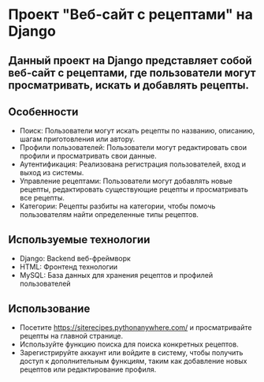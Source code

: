 # Проект "Веб-сайт с рецептами" на Django

## Данный проект на Django представляет собой веб-сайт с рецептами, где пользователи могут просматривать, искать и добавлять рецепты.

## Особенности
- Поиск: Пользователи могут искать рецепты по названию, описанию, шагам приготовления или автору.
- Профили пользователей: Пользователи могут редактировать свои профили и просматривать свои данные.
- Аутентификация: Реализована регистрация пользователей, вход и выход из системы.
- Управление рецептами: Пользователи могут добавлять новые рецепты, редактировать существующие рецепты и просматривать все рецепты.
- Категории: Рецепты разбиты на категории, чтобы помочь пользователям найти определенные типы рецептов.
## Используемые технологии
- Django: Backend веб-фреймворк
- HTML: Фронтенд технологии
- MySQL: База данных для хранения рецептов и профилей пользователей
## Использование
- Посетите https://siterecipes.pythonanywhere.com/ и просматривайте рецепты на главной странице.
- Используйте функцию поиска для поиска конкретных рецептов.
- Зарегистрируйте аккаунт или войдите в систему, чтобы получить доступ к дополнительным функциям, таким как добавление новых рецептов или редактирование профиля.
